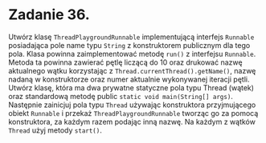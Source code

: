 # Zadanie 36.
Utwórz klasę `ThreadPlaygroundRunnable` implementującą interfejs `Runnable` posiadająca pole name
typu `String` z konstruktorem publicznym dla tego pola. Klasa powinna zaimplementować metodę `run()` 
z interfejsu `Runnable`. Metoda ta powinna zawierać pętlę liczącą do 10 oraz drukować nazwę aktualnego
wątku korzystając z `Thread.currentThread().getName()`, nazwę nadaną w konstruktorze oraz numer
aktualnie wykonywanej iteracji pętli.
Utwórz klasę, która ma dwa prywatne statyczne pola typu Thread (wątek) oraz standardową metodę public
`static void main(String[] args)`. Następnie zainicjuj pola typu `Thread` używając konstruktora
przyjmującego obiekt `Runnable` i przekaż `ThreadPlaygroundRunnable` tworząc go za pomocą
konstruktora, za każdym razem podając inną nazwę.
Na każdym z wątków `Thread` użyj metody `start()`.